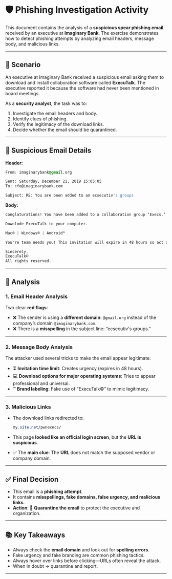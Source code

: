 # 🛡️ Phishing Investigation Activity

This document contains the analysis of a **suspicious spear phishing email** received by an executive at **Imaginary Bank**. The exercise demonstrates how to detect phishing attempts by analyzing email headers, message body, and malicious links.

---

## 📌 Scenario

An executive at Imaginary Bank received a suspicious email asking them to download and install collaboration software called **ExecuTalk**. The executive reported it because the software had never been mentioned in board meetings.

As a **security analyst**, the task was to:
1. Investigate the email headers and body.
2. Identify clues of phishing.
3. Verify the legitimacy of the download links.
4. Decide whether the email should be quarantined.

---

## 📧 Suspicious Email Details

**Header:**
```css
From: imaginarybank@gmail.org

Sent: Saturday, December 21, 2019 15:05:05
To: cfo@imaginarybank.com

Subject: RE: You are been added to an ecsecutiv's groups
```
**Body:**
```css
Conglaturations! You have been added to a collaboration group ‘Execs.’

Downlode ExecuTalk to your computer.

Mac® | Windows® | Android™

You're team needs you! This invitation will expire in 48 hours so act quickly.

Sincerely,
ExecuTalk©
All rights reserved.
```
---



## 🔎 Analysis

### 1. **Email Header Analysis**
Two clear **red flags**:
- ❌ The sender is using a **different domain**: `@gmail.org` instead of the company’s domain `@imaginarybank.com`.  
- ❌ There is a **misspelling** in the subject line: “ecsecutiv's groups.”  

---

### 2. **Message Body Analysis**
The attacker used several tricks to make the email appear legitimate:
- ⏳ **Invitation time limit**: Creates urgency (expires in 48 hours).  
- 💻 **Download options for major operating systems**: Tries to appear professional and universal.  
- ™️ **Brand labeling**: Fake use of “ExecuTalk©” to mimic legitimacy.  

---

### 3. **Malicious Links**
- The download links redirected to:
  ```css
  my.site.net/pwnexecs/
  ```

- This page **looked like an official login screen**, but the **URL is suspicious**.  
- ✅ The **main clue**: The **URL** does not match the supposed vendor or company domain.  

---

## ✅ Final Decision
- This email is a **phishing attempt**.  
- It contains **misspellings, fake domains, false urgency, and malicious links**.  
- **Action**: 🚫 **Quarantine the email** to protect the executive and organization.  

---

## 📚 Key Takeaways
- Always check the **email domain** and look out for **spelling errors**.  
- Fake urgency and fake branding are common phishing tactics.  
- Always hover over links before clicking—URLs often reveal the attack.  
- When in doubt → quarantine and report.  

---

